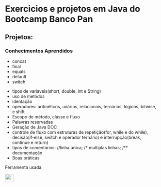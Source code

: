 <h1>Exercicios e projetos em Java do Bootcamp Banco Pan</h1>

<section>
  <h2>Projetos: </h2>
</section>

<section>
  <h3>Conhecimentos Aprendidos </h3>
  <ul>
    <li>concat</li>
    <li>final</li>
    <li>equals</li>
    <li>default</li>
    <li>switch</li>
    </ul>
</section>
<section>
  <ul>
    <li>tipos de variaveis(short, double, int e String)
    <li>uso de metódos</li>
    <li>identação</li>
    <li>operadores: aritméticos, unários, relacionais, ternários, lógicos, bitwise, e shift</li>
    <li>Escopo de método, classe e fluxo</li>
    <li>Palavras reservadas</li>
    <li>Geração de Java DOC</li>
    <li>controle de fluxo com estruturas de repetição(for, while e do while), decisão(if-else, switch e operador ternário) e interrupção(break, continue e return)</li>
    <li>tipos de comentários: //linha única; /* multiplas linhas; /** documentação</li>
    <li>Boas práticas</li>
  </ul>
</section>

<p>Ferramenta usada:</p>
<a href ="https://code.visualstudio.com/assets/images/code-stable.png"><img src="https://code.visualstudio.com/assets/images/code-stable.png" border="0" height="27px"></a>
